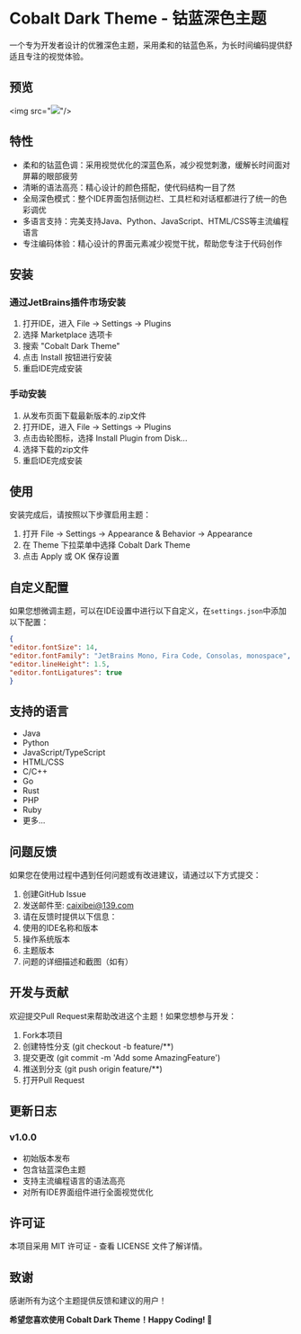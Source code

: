 # Cobalt Dark Theme - 钴蓝深色主题

[//]: # (https://img.shields.io/jetbrains/plugin/v/PLUGIN_ID?style=flat-square)
[//]: # (https://img.shields.io/jetbrains/plugin/d/PLUGIN_ID?style=flat-square)
[//]: # (https://img.shields.io/badge/license-MIT-blue.svg?style=flat-square)

一个专为开发者设计的优雅深色主题，采用柔和的钴蓝色系，为长时间编码提供舒适且专注的视觉体验。

## 预览

<img src="<img src="https://raw.githubusercontent.com/caixibei/Protecteyes-Theme/refs/heads/master/example/example.webp"/>"/>

## 特性

- 柔和的钴蓝色调：采用视觉优化的深蓝色系，减少视觉刺激，缓解长时间面对屏幕的眼部疲劳
- 清晰的语法高亮：精心设计的颜色搭配，使代码结构一目了然
- 全局深色模式：整个IDE界面包括侧边栏、工具栏和对话框都进行了统一的色彩调优
- 多语言支持：完美支持Java、Python、JavaScript、HTML/CSS等主流编程语言
- 专注编码体验：精心设计的界面元素减少视觉干扰，帮助您专注于代码创作

## 安装

### 通过JetBrains插件市场安装

1. 打开IDE，进入 File → Settings → Plugins
2. 选择 Marketplace 选项卡
3. 搜索 "Cobalt Dark Theme"
4. 点击 Install 按钮进行安装
5. 重启IDE完成安装

### 手动安装

1. 从发布页面下载最新版本的.zip文件
2. 打开IDE，进入 File → Settings → Plugins
3. 点击齿轮图标，选择 Install Plugin from Disk...
4. 选择下载的zip文件
5. 重启IDE完成安装

## 使用

安装完成后，请按照以下步骤启用主题：
1. 打开 File → Settings → Appearance & Behavior → Appearance
2. 在 Theme 下拉菜单中选择 Cobalt Dark Theme
3. 点击 Apply 或 OK 保存设置

## 自定义配置

如果您想微调主题，可以在IDE设置中进行以下自定义，在`settings.json`中添加以下配置：

```json
{
"editor.fontSize": 14,
"editor.fontFamily": "JetBrains Mono, Fira Code, Consolas, monospace",
"editor.lineHeight": 1.5,
"editor.fontLigatures": true
}
```

## 支持的语言
- Java
- Python
- JavaScript/TypeScript
- HTML/CSS
- C/C++
- Go
- Rust
- PHP
- Ruby
- 更多...

## 问题反馈

如果您在使用过程中遇到任何问题或有改进建议，请通过以下方式提交：

1. 创建GitHub Issue
2. 发送邮件至: caixibei@139.com
3. 请在反馈时提供以下信息：
4. 使用的IDE名称和版本
5. 操作系统版本
6. 主题版本
7. 问题的详细描述和截图（如有）

## 开发与贡献

欢迎提交Pull Request来帮助改进这个主题！如果您想参与开发：

1. Fork本项目
2. 创建特性分支 (git checkout -b feature/**)
3. 提交更改 (git commit -m 'Add some AmazingFeature')
4. 推送到分支 (git push origin feature/**)
5. 打开Pull Request

## 更新日志

### v1.0.0

- 初始版本发布
- 包含钴蓝深色主题
- 支持主流编程语言的语法高亮
- 对所有IDE界面组件进行全面视觉优化

## 许可证
本项目采用 MIT 许可证 - 查看 LICENSE 文件了解详情。

## 致谢
感谢所有为这个主题提供反馈和建议的用户！

**希望您喜欢使用 Cobalt Dark Theme！Happy Coding! 💙**